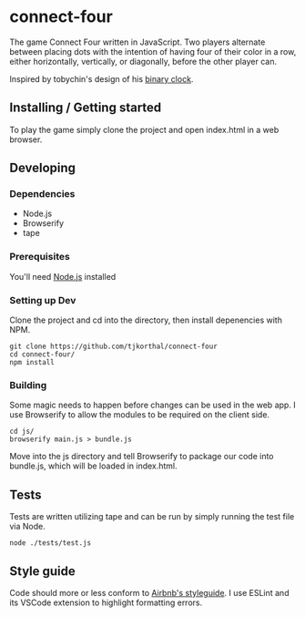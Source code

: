 # connect-four
The game Connect Four written in JavaScript. Two players alternate between placing dots with the intention of having four of their color in a row, either horizontally, vertically, or diagonally, before the other player can.

Inspired by tobychin's design of his [binary clock](https://github.com/tobychin/binary-clock).

## Installing / Getting started

To play the game simply clone the project and open index.html in a web browser.

## Developing

### Dependencies

* Node.js
* Browserify
* tape


### Prerequisites

You'll need [Node.js](https://nodejs.org/en/download/) installed

### Setting up Dev

Clone the project and cd into the directory, then install depenencies with NPM.

```shell
git clone https://github.com/tjkorthal/connect-four
cd connect-four/
npm install
```

### Building

Some magic needs to happen before changes can be used in the web app. I use Browserify to allow the modules to be required on the client side.

```shell
cd js/
browserify main.js > bundle.js
```

Move into the js directory and tell Browserify to package our code into bundle.js, which will be loaded in index.html.

## Tests

Tests are written utilizing tape and can be run by simply running the test file via Node.

```shell
node ./tests/test.js
```

## Style guide

Code should more or less conform to [Airbnb's styleguide](https://github.com/airbnb/javascript). I use ESLint and its VSCode extension to highlight formatting errors.
